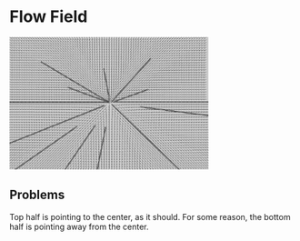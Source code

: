 # Flow Field

<img src="screenshot.png" width="350" title="hover text">

## Problems 

Top half is pointing to the center, as it should. For some reason, the bottom half is pointing away from the center.
